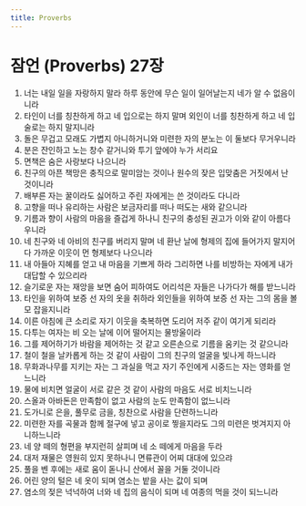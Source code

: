 ```yaml
---
title: Proverbs
---
```


# 잠언 (Proverbs) 27장
1. 너는 내일 일을 자랑하지 말라 하루 동안에 무슨 일이 일어날는지 네가 알 수 없음이니라
1. 타인이 너를 칭찬하게 하고 네 입으로는 하지 말며 외인이 너를 칭찬하게 하고 네 입술로는 하지 말지니라
1. 돌은 무겁고 모래도 가볍지 아니하거니와 미련한 자의 분노는 이 둘보다 무거우니라
1. 분은 잔인하고 노는 창수 같거니와 투기 앞에야 누가 서리요
1. 면책은 숨은 사랑보다 나으니라
1. 친구의 아픈 책망은 충직으로 말미암는 것이나 원수의 잦은 입맞춤은 거짓에서 난 것이니라
1. 배부른 자는 꿀이라도 싫어하고 주린 자에게는 쓴 것이라도 다니라
1. 고향을 떠나 유리하는 사람은 보금자리를 떠나 떠도는 새와 같으니라
1. 기름과 향이 사람의 마음을 즐겁게 하나니 친구의 충성된 권고가 이와 같이 아름다우니라
1. 네 친구와 네 아비의 친구를 버리지 말며 네 환난 날에 형제의 집에 들어가지 말지어다 가까운 이웃이 먼 형제보다 나으니라
1. 내 아들아 지혜를 얻고 내 마음을 기쁘게 하라 그리하면 나를 비방하는 자에게 내가 대답할 수 있으리라
1. 슬기로운 자는 재앙을 보면 숨어 피하여도 어리석은 자들은 나가다가 해를 받느니라
1. 타인을 위하여 보증 선 자의 옷을 취하라 외인들을 위하여 보증 선 자는 그의 몸을 볼모 잡을지니라
1. 이른 아침에 큰 소리로 자기 이웃을 축복하면 도리어 저주 같이 여기게 되리라
1. 다투는 여자는 비 오는 날에 이어 떨어지는 물방울이라
1. 그를 제어하기가 바람을 제어하는 것 같고 오른손으로 기름을 움키는 것 같으니라
1. 철이 철을 날카롭게 하는 것 같이 사람이 그의 친구의 얼굴을 빛나게 하느니라
1. 무화과나무를 지키는 자는 그 과실을 먹고 자기 주인에게 시중드는 자는 영화를 얻느니라
1. 물에 비치면 얼굴이 서로 같은 것 같이 사람의 마음도 서로 비치느니라
1. 스올과 아바돈은 만족함이 없고 사람의 눈도 만족함이 없느니라
1. 도가니로 은을, 풀무로 금을, 칭찬으로 사람을 단련하느니라
1. 미련한 자를 곡물과 함께 절구에 넣고 공이로 찧을지라도 그의 미련은 벗겨지지 아니하느니라
1. 네 양 떼의 형편을 부지런히 살피며 네 소 떼에게 마음을 두라
1. 대저 재물은 영원히 있지 못하나니 면류관이 어찌 대대에 있으랴
1. 풀을 벤 후에는 새로 움이 돋나니 산에서 꼴을 거둘 것이니라
1. 어린 양의 털은 네 옷이 되며 염소는 밭을 사는 값이 되며
1. 염소의 젖은 넉넉하여 너와 네 집의 음식이 되며 네 여종의 먹을 것이 되느니라